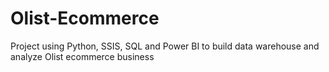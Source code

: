 # Olist-Ecommerce
Project using Python, SSIS, SQL and Power BI to build data warehouse and analyze Olist ecommerce business
